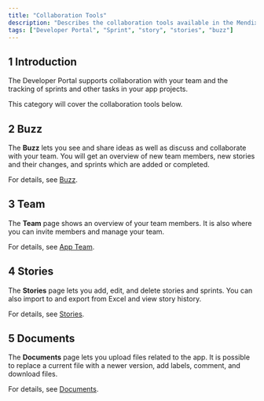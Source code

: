 ```yaml
---
title: "Collaboration Tools"
description: "Describes the collaboration tools available in the Mendix Developer Portal."
tags: ["Developer Portal", "Sprint", "story", "stories", "buzz"]
---
```


## 1 Introduction

The Developer Portal supports collaboration with your team and the tracking of sprints and other tasks in your app projects.

This category will cover the collaboration tools below.

## 2 Buzz

The **Buzz** lets you see and share ideas as well as discuss and collaborate with your team. You will get an overview of new team members, new stories and their changes, and sprints which are added or completed.

For details, see [Buzz](buzz).

## 3 Team

The **Team** page shows an overview of your team members. It is also where you can invite members and manage your team.

For details, see [App Team](team).

## 4 Stories

The **Stories** page lets you add, edit, and delete stories and sprints. You can also import to and export from Excel and view story history.

For details, see [Stories](stories).

## 5 Documents

The **Documents** page lets you upload files related to the app. It is possible to replace a current file with a newer version, add labels, comment, and download files.

For details, see [Documents](documents).
